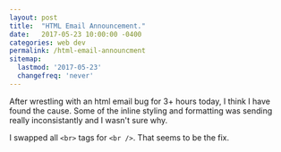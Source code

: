 ```yaml
---
layout: post
title:  "HTML Email Announcement."
date:   2017-05-23 10:00:00 -0400
categories: web dev
permalink: /html-email-announcment
sitemap:
  lastmod: '2017-05-23'
  changefreq: 'never'
---
```


After wrestling with an html email bug for 3+ hours today, I think I have found
the cause. Some of the inline styling and formatting was sending really inconsistantly
and I wasn't sure why.

I swapped all `<br>` tags for `<br />`. That seems to be the fix.
